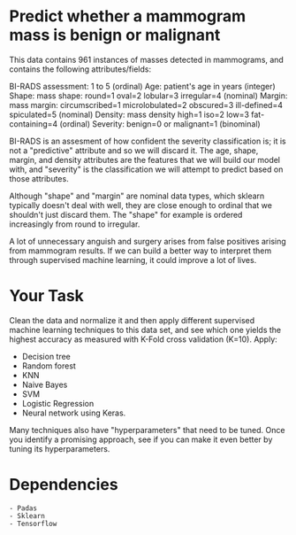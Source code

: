 
# Predict whether a mammogram mass is benign or malignant
 
This data contains 961 instances of masses detected in mammograms, and contains the following attributes/fields:

BI-RADS assessment: 1 to 5 (ordinal)
Age: patient's age in years (integer)
Shape: mass shape: round=1 oval=2 lobular=3 irregular=4 (nominal)
Margin: mass margin: circumscribed=1 microlobulated=2 obscured=3 ill-defined=4 spiculated=5 (nominal)
Density: mass density high=1 iso=2 low=3 fat-containing=4 (ordinal)
Severity: benign=0 or malignant=1 (binominal)

BI-RADS is an assesment of how confident the severity classification is; 
it is not a "predictive" attribute and so we will discard it. 
The age, shape, margin, and density attributes are the features that we will build our model with, 
and "severity" is the classification we will attempt to predict based on those attributes.

Although "shape" and "margin" are nominal data types, which sklearn typically doesn't deal with well, 
they are close enough to ordinal that we shouldn't just discard them. 
The "shape" for example is ordered increasingly from round to irregular.

A lot of unnecessary anguish and surgery arises from false positives arising from mammogram results. 
If we can build a better way to interpret them through supervised machine learning, it could improve a lot of lives.

# Your Task

Clean the data and normalize it and then apply different supervised machine learning techniques to this data set, 
and see which one yields the highest accuracy as measured with K-Fold cross validation (K=10). Apply:

  - Decision tree
  - Random forest
  - KNN
  - Naive Bayes
  - SVM
  - Logistic Regression
  - Neural network using Keras.
 
Many techniques also have "hyperparameters" that need to be tuned. Once you identify a promising approach, 
see if you can make it even better by tuning its hyperparameters.

# Dependencies 
    - Padas
    - Sklearn 
    - Tensorflow 
    

